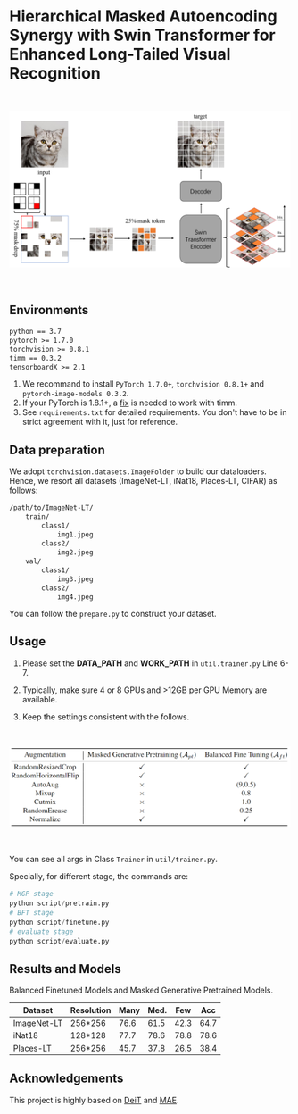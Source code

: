 # Hierarchical Masked Autoencoding Synergy with Swin Transformer for Enhanced Long-Tailed Visual Recognition



&nbsp;

<p align="center">
<img src='assets/main.png'>
</p>

&nbsp;

## Environments

```shell
python == 3.7
pytorch >= 1.7.0
torchvision >= 0.8.1
timm == 0.3.2
tensorboardX >= 2.1
```

1. We recommand to install `PyTorch 1.7.0+`, `torchvision 0.8.1+` and `pytorch-image-models 0.3.2`.
2. If your PyTorch is 1.8.1+, a [fix](https://github.com/huggingface/pytorch-image-models/issues/420) is needed to work with timm.
3. See `requirements.txt` for detailed requirements. You don't have to be in strict agreement with it, just for reference.



## Data preparation

We adopt `torchvision.datasets.ImageFolder` to build our dataloaders. Hence, we resort all datasets (ImageNet-LT, iNat18, Places-LT, CIFAR) as follows:

```shell
/path/to/ImageNet-LT/
    train/
        class1/
            img1.jpeg
        class2/
            img2.jpeg
    val/
        class1/
            img3.jpeg
        class2/
            img4.jpeg
```

You can follow the `prepare.py` to construct your dataset.



## Usage

1. Please set the **DATA_PATH** and **WORK_PATH** in `util.trainer.py` Line 6-7.

2. Typically, make sure 4 or 8 GPUs and >12GB per GPU Memory are available.

3. Keep the settings consistent with the follows.

&nbsp;

<p align="center">
<img src='assets/augmentation.png'>
</p>

&nbsp;&nbsp;


You can see all args in Class `Trainer` in `util/trainer.py`. 

Specially, for different stage, the commands are:

```python
# MGP stage
python script/pretrain.py
# BFT stage
python script/finetune.py
# evaluate stage
python script/evaluate.py
```



## Results and Models

Balanced Finetuned Models and Masked Generative Pretrained Models.

<table class="tg">
<thead>
  <tr>
    <th class="tg-nrix">Dataset</th>
    <th class="tg-nrix">Resolution</th>
    <th class="tg-nrix">Many</th>
    <th class="tg-nrix">Med.</th>
    <th class="tg-nrix">Few</th>
    <th class="tg-nrix">Acc</th>
  </tr>
</thead>
<tbody> 
  <tr>
    <td class="tg-57iy">ImageNet-LT</td>
    <td class="tg-57iy">256*256</td>
    <td class="tg-57iy">76.6</td>
    <td class="tg-57iy">61.5</td>
    <td class="tg-57iy">42.3</td>
    <td class="tg-57iy">64.7</td>
</tr>
  <tr>
    <td class="tg-57iy">iNat18</td>
    <td class="tg-57iy">128*128</td>
    <td class="tg-57iy">77.7</td>
    <td class="tg-57iy">78.6</td>
    <td class="tg-57iy">78.8</td>
    <td class="tg-57iy">78.6</td>
  </tr>
  <tr>
    <td class="tg-nrix">Places-LT</td>
    <td class="tg-nrix">256*256</td>
    <td class="tg-nrix">45.7</td>
    <td class="tg-nrix">37.8</td>
    <td class="tg-nrix">26.5</td>
    <td class="tg-nrix">38.4</td>
  </tr>
</tbody>
</table>



## Acknowledgements

This project is highly based on [DeiT](https://github.com/facebookresearch/deit) and [MAE](https://github.com/facebookresearch/mae).
